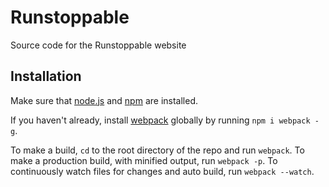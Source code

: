 # Runstoppable
Source code for the Runstoppable website

## Installation

Make sure that <a href="https://nodejs.org/en/">node.js</a> and <a href="https://www.npmjs.com/">npm</a> are installed.

If you haven't already, install <a href="https://webpack.js.org/">webpack</a> globally by running `npm i webpack -g`.

To make a build, `cd` to the root directory of the repo and run `webpack`.
To make a production build, with minified output, run `webpack -p`.
To continuously watch files for changes and auto build, run `webpack --watch`.
